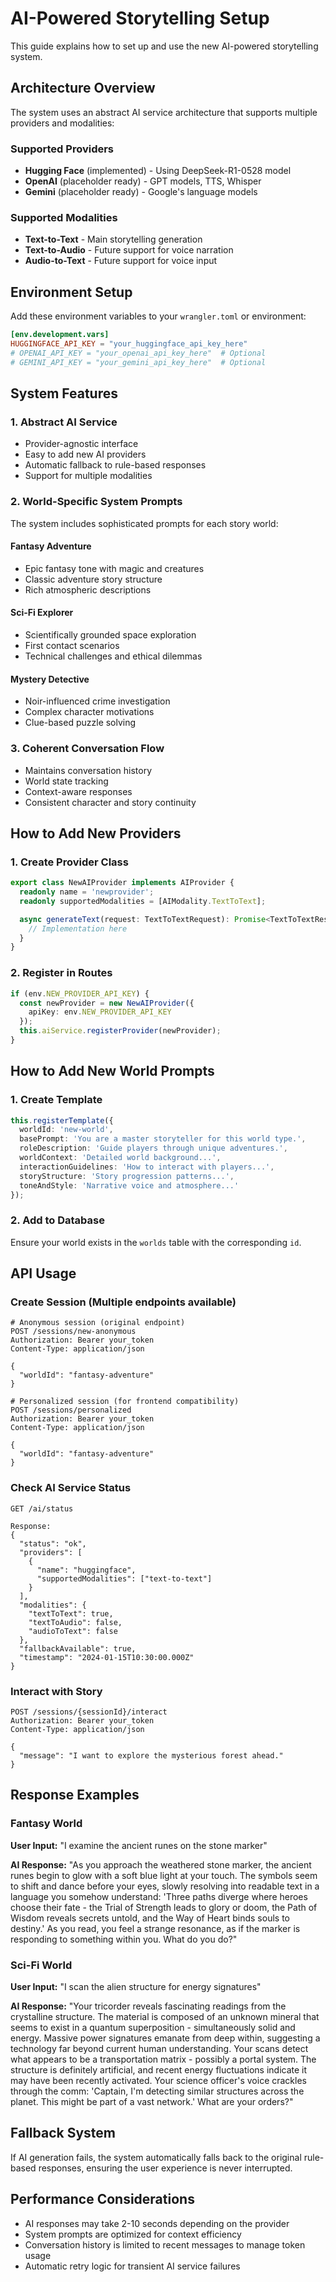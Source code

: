 # AI-Powered Storytelling Setup

This guide explains how to set up and use the new AI-powered storytelling system.

## Architecture Overview

The system uses an abstract AI service architecture that supports multiple providers and modalities:

### Supported Providers
- **Hugging Face** (implemented) - Using DeepSeek-R1-0528 model
- **OpenAI** (placeholder ready) - GPT models, TTS, Whisper
- **Gemini** (placeholder ready) - Google's language models

### Supported Modalities
- **Text-to-Text** - Main storytelling generation
- **Text-to-Audio** - Future support for voice narration
- **Audio-to-Text** - Future support for voice input

## Environment Setup

Add these environment variables to your `wrangler.toml` or environment:

```toml
[env.development.vars]
HUGGINGFACE_API_KEY = "your_huggingface_api_key_here"
# OPENAI_API_KEY = "your_openai_api_key_here"  # Optional
# GEMINI_API_KEY = "your_gemini_api_key_here"  # Optional
```

## System Features

### 1. Abstract AI Service
- Provider-agnostic interface
- Easy to add new AI providers
- Automatic fallback to rule-based responses
- Support for multiple modalities

### 2. World-Specific System Prompts
The system includes sophisticated prompts for each story world:

#### Fantasy Adventure
- Epic fantasy tone with magic and creatures
- Classic adventure story structure
- Rich atmospheric descriptions

#### Sci-Fi Explorer
- Scientifically grounded space exploration
- First contact scenarios
- Technical challenges and ethical dilemmas

#### Mystery Detective
- Noir-influenced crime investigation
- Complex character motivations
- Clue-based puzzle solving

### 3. Coherent Conversation Flow
- Maintains conversation history
- World state tracking
- Context-aware responses
- Consistent character and story continuity

## How to Add New Providers

### 1. Create Provider Class
```typescript
export class NewAIProvider implements AIProvider {
  readonly name = 'newprovider';
  readonly supportedModalities = [AIModality.TextToText];

  async generateText(request: TextToTextRequest): Promise<TextToTextResponse> {
    // Implementation here
  }
}
```

### 2. Register in Routes
```typescript
if (env.NEW_PROVIDER_API_KEY) {
  const newProvider = new NewAIProvider({
    apiKey: env.NEW_PROVIDER_API_KEY
  });
  this.aiService.registerProvider(newProvider);
}
```

## How to Add New World Prompts

### 1. Create Template
```typescript
this.registerTemplate({
  worldId: 'new-world',
  basePrompt: 'You are a master storyteller for this world type.',
  roleDescription: 'Guide players through unique adventures.',
  worldContext: 'Detailed world background...',
  interactionGuidelines: 'How to interact with players...',
  storyStructure: 'Story progression patterns...',
  toneAndStyle: 'Narrative voice and atmosphere...'
});
```

### 2. Add to Database
Ensure your world exists in the `worlds` table with the corresponding `id`.

## API Usage

### Create Session (Multiple endpoints available)
```http
# Anonymous session (original endpoint)
POST /sessions/new-anonymous
Authorization: Bearer your_token
Content-Type: application/json

{
  "worldId": "fantasy-adventure"
}

# Personalized session (for frontend compatibility)
POST /sessions/personalized
Authorization: Bearer your_token
Content-Type: application/json

{
  "worldId": "fantasy-adventure"
}
```

### Check AI Service Status
```http
GET /ai/status

Response:
{
  "status": "ok",
  "providers": [
    {
      "name": "huggingface",
      "supportedModalities": ["text-to-text"]
    }
  ],
  "modalities": {
    "textToText": true,
    "textToAudio": false,
    "audioToText": false
  },
  "fallbackAvailable": true,
  "timestamp": "2024-01-15T10:30:00.000Z"
}
```

### Interact with Story
```http
POST /sessions/{sessionId}/interact
Authorization: Bearer your_token
Content-Type: application/json

{
  "message": "I want to explore the mysterious forest ahead."
}
```

## Response Examples

### Fantasy World
**User Input:** "I examine the ancient runes on the stone marker"

**AI Response:** "As you approach the weathered stone marker, the ancient runes begin to glow with a soft blue light at your touch. The symbols seem to shift and dance before your eyes, slowly resolving into readable text in a language you somehow understand: 'Three paths diverge where heroes choose their fate - the Trial of Strength leads to glory or doom, the Path of Wisdom reveals secrets untold, and the Way of Heart binds souls to destiny.' As you read, you feel a strange resonance, as if the marker is responding to something within you. What do you do?"

### Sci-Fi World
**User Input:** "I scan the alien structure for energy signatures"

**AI Response:** "Your tricorder reveals fascinating readings from the crystalline structure. The material is composed of an unknown mineral that seems to exist in a quantum superposition - simultaneously solid and energy. Massive power signatures emanate from deep within, suggesting a technology far beyond current human understanding. Your scans detect what appears to be a transportation matrix - possibly a portal system. The structure is definitely artificial, and recent energy fluctuations indicate it may have been recently activated. Your science officer's voice crackles through the comm: 'Captain, I'm detecting similar structures across the planet. This might be part of a vast network.' What are your orders?"

## Fallback System

If AI generation fails, the system automatically falls back to the original rule-based responses, ensuring the user experience is never interrupted.

## Performance Considerations

- AI responses may take 2-10 seconds depending on the provider
- System prompts are optimized for context efficiency
- Conversation history is limited to recent messages to manage token usage
- Automatic retry logic for transient AI service failures 
